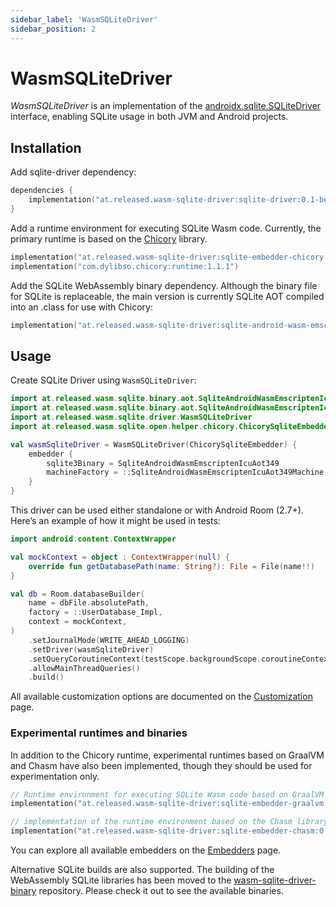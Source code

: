 ```yaml
---
sidebar_label: 'WasmSQLiteDriver'
sidebar_position: 2
---
```


# WasmSQLiteDriver

*WasmSQLiteDriver* is an implementation of the [androidx.sqlite.SQLiteDriver] interface, enabling 
SQLite usage in both JVM and Android projects.

## Installation

Add sqlite-driver dependency:

```kotlin
dependencies {
    implementation("at.released.wasm-sqlite-driver:sqlite-driver:0.1-beta01")
}
```

Add a runtime environment for executing SQLite Wasm code. Currently, the primary runtime is based on the [Chicory] library.

```kotlin
implementation("at.released.wasm-sqlite-driver:sqlite-embedder-chicory:0.1-beta01")
implementation("com.dylibso.chicory:runtime:1.1.1")
```

Add the SQLite WebAssembly binary dependency. Although the binary file for SQLite is replaceable,
the main version is currently SQLite AOT compiled into an .class for use with Chicory:

```kotlin
implementation("at.released.wasm-sqlite-driver:sqlite-android-wasm-emscripten-icu-aot-349:0.7")
```

## Usage

Create SQLite Driver using `WasmSQLiteDriver`:

```kotlin
import at.released.wasm.sqlite.binary.aot.SqliteAndroidWasmEmscriptenIcuAot349
import at.released.wasm.sqlite.binary.aot.SqliteAndroidWasmEmscriptenIcuAot349Machine
import at.released.wasm.sqlite.driver.WasmSQLiteDriver
import at.released.wasm.sqlite.open.helper.chicory.ChicorySqliteEmbedder

val wasmSqliteDriver = WasmSQLiteDriver(ChicorySqliteEmbedder) {
    embedder {
        sqlite3Binary = SqliteAndroidWasmEmscriptenIcuAot349
        machineFactory = ::SqliteAndroidWasmEmscriptenIcuAot349Machine
    }
}
```

This driver can be used either standalone or with Android Room (2.7+).
Here’s an example of how it might be used in tests:

```kotlin
import android.content.ContextWrapper

val mockContext = object : ContextWrapper(null) {
    override fun getDatabasePath(name: String?): File = File(name!!)
}

val db = Room.databaseBuilder(
    name = dbFile.absolutePath,
    factory = ::UserDatabase_Impl,
    context = mockContext,
)
    .setJournalMode(WRITE_AHEAD_LOGGING)
    .setDriver(wasmSqliteDriver)
    .setQueryCoroutineContext(testScope.backgroundScope.coroutineContext) // or newSingleThreadContext("RoomDatabase")
    .allowMainThreadQueries()
    .build()
```

All available customization options are documented on the [Customization](Customization.md) page.

### Experimental runtimes and binaries

In addition to the Chicory runtime, experimental runtimes based on GraalVM and Chasm have also been implemented,
though they should be used for experimentation only.

```kotlin
// Runtime environment for executing SQLite Wasm code based on GraalVM (Sqlite Embedder)
implementation("at.released.wasm-sqlite-driver:sqlite-embedder-graalvm:0.1-beta01")

// implementation of the runtime environment based on the Chasm library. 
implementation("at.released.wasm-sqlite-driver:sqlite-embedder-chasm:0.1-beta01")
```

You can explore all available embedders on the [Embedders](embedders/index.md) page.

Alternative SQLite builds are also supported. The building of the WebAssembly SQLite libraries has been moved to the [wasm-sqlite-driver-binary] repository.
Please check it out to see the available binaries.

[androidx.sqlite.SQLiteDriver]: https://developer.android.com/reference/androidx/sqlite/SQLiteDriver
[wasm-sqlite-driver-binary]: https://github.com/illarionov/wasm-sqlite-driver-binary
[Chicory]: https://chicory.dev/
